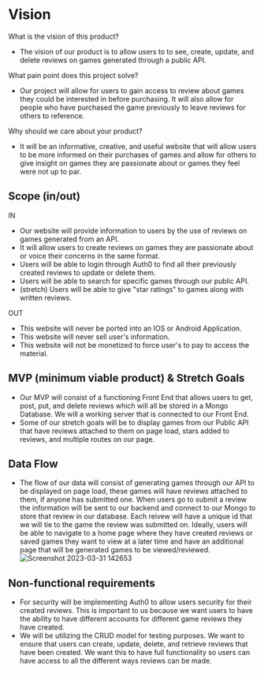 # Vision

What is the vision of this product?

- The vision of our product is to allow users to to see, create, update, and delete reviews on games generated through a public API.  

What pain point does this project solve?

- Our project will allow for users to gain access to review about games they could be interested in before purchasing. It will also allow for people who have purchased
the game previously to leave reviews for others to reference.

Why should we care about your product?

- It will be an informative, creative, and useful website that will allow users to be more informed on their purchases of games and allow for others to
give insight on games they are passionate about or games they feel were not up to par.

## Scope (in/out)

IN

- Our website will provide information to users by the use of reviews on games generated from an API.
- It will allow users to create reviews on games they are passionate about or voice their concerns in the same format.
- Users will be able to login through Auth0 to find all their previously created reviews to update or delete them.
- Users will be able to search for specific games through our public API.
- (stretch) Users will be able to give "star ratings" to games along with written reviews.

OUT

- This website will never be ported into an IOS or Android Application.
- This website will never sell user's information.
- This website will not be monetized to force user's to pay to access the material.

## MVP (minimum viable product) & Stretch Goals

- Our MVP will consist of a functioning Front End that allows users to get, post, put, and delete reviews which will all be stored in a Mongo Database.  We will a working server that is connected to our Front End.  
- Some of our stretch goals will be to display games from our Public API that have reviews attached to them on page load, stars added to reviews, and multiple routes on our page.

## Data Flow

- The flow of our data will consist of generating games through our API to be displayed on page load, these games will have reviews attached to them, if anyone has submitted one.  When users go to submit a review the information will be sent to our backend and connect to our Mongo to store that review in our database. Each reivew will have a unique id that we will tie to the game the review was submitted on. Ideally, users will be able to navigate to a home page where they have created reviews or saved games they want to view at a later time and have an additional page that will be generated games to be viewed/reviewed.
![Screenshot 2023-03-31 142653](https://user-images.githubusercontent.com/109825175/229234717-2bd16ac6-9af8-4c0a-97f5-c35ff30342b6.png)

## Non-functional requirements

- For security will be implementing Auth0 to allow users security for their created reviews. This is important to us because we want users to have the ability to have different accounts for different game reviews they have created.
- We will be utilizing the CRUD model for testing purposes.  We want to ensure that users can create, update, delete, and retrieve reviews that have been created.  We want this to have full functionality so users can have access to all the different ways reviews can be made.
